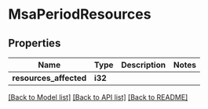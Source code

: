 # MsaPeriodResources

## Properties

Name | Type | Description | Notes
------------ | ------------- | ------------- | -------------
**resources_affected** | **i32** |  |

[[Back to Model list]](../README.md#documentation-for-models) [[Back to API list]](../README.md#documentation-for-api-endpoints) [[Back to README]](../README.md)
